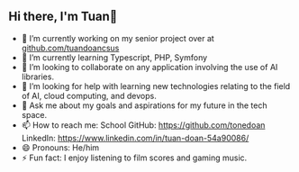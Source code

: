 ## Hi there, I'm Tuan👋
- 🔭 I’m currently working on my senior project over at [github.com/tuandoancsus](https://github.com/tuandoancsus)
- 🌱 I’m currently learning Typescript, PHP, Symfony
- 👯 I’m looking to collaborate on any application involving the use of AI libraries.
- 🤔 I’m looking for help with learning new technologies relating to the field of AI, cloud computing, and devops.
- 💬 Ask me about my goals and aspirations for my future in the tech space.
- 📫 How to reach me: School GitHub: https://github.com/tonedoan LinkedIn: https://www.linkedin.com/in/tuan-doan-54a90086/
- 😄 Pronouns: He/him
- ⚡ Fun fact: I enjoy listening to film scores and gaming music.

<!--
**tonedoan/tonedoan** is a ✨ _special_ ✨ repository because its `README.md` (this file) appears on your GitHub profile.

Here are some ideas to get you started:

- 🔭 I’m currently working on ...
- 🌱 I’m currently learning ...
- 👯 I’m looking to collaborate on ...
- 🤔 I’m looking for help with ...
- 💬 Ask me about ...
- 📫 How to reach me: ...
- 😄 Pronouns: ...
- ⚡ Fun fact: ...
-->
